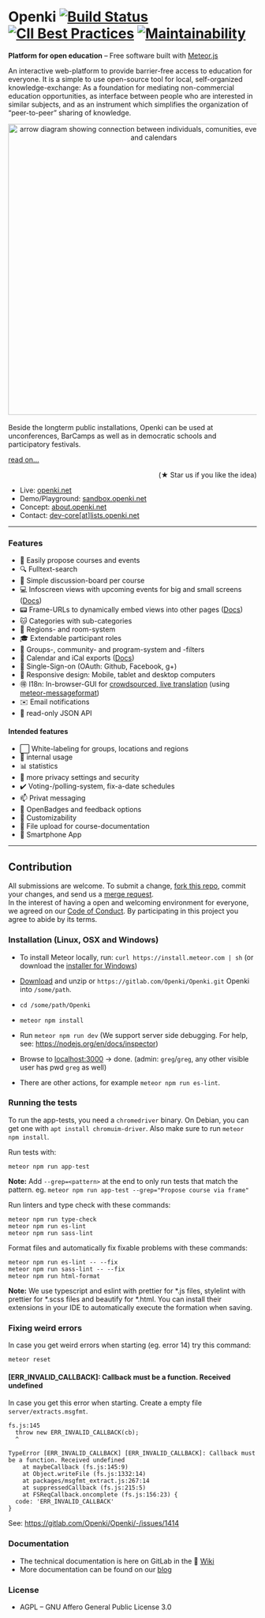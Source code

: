 Openki [![Build Status](https://travis-ci.org/Openki/Openki.svg?branch=master)](https://travis-ci.org/Openki/Openki) [![CII Best Practices](https://bestpractices.coreinfrastructure.org/projects/250/badge)](https://bestpractices.coreinfrastructure.org/projects/250) [![Maintainability](https://api.codeclimate.com/v1/badges/49da9e86d8722b2162b8/maintainability)](https://codeclimate.com/github/Openki/Openki/maintainability)
====

**Platform for open education** – Free software built with [Meteor.js](https://meteor.com)

An interactive web-platform to provide barrier-free access to education for everyone.
It is a simple to use open-source tool for local, self-organized knowledge-exchange:
As a foundation for mediating non-commercial education opportunities,
as interface between people who are interested in similar subjects,
and as an instrument which simplifies the organization of “peer-to-peer” sharing of knowledge.

<div align="center"><img src="https://cloud.githubusercontent.com/assets/9354955/8768227/87a178c6-2e78-11e5-8ba8-a35c834ecda3.png" width="590" alt="arrow diagram showing connection between individuals, comunities, event-locations and calendars"></div>
<br>
Beside the longterm public installations, Openki can be used at unconferences, BarCamps as well as in democratic schools and participatory festivals.

[  read on...](https://about.openki.net "our blog")
<div align="right"> (★ Star us if you like the idea)</div>

- Live: [openki.net](https://openki.net)
- Demo/Playground: [sandbox.openki.net](https://sandbox.openki.net/?region=Englistan "running here")
- Concept: [about.openki.net](https://about.openki.net "our blog")
- Contact: [dev-core[at]lists.openki.net](mailto:dev-core[_at_]lists.openki.net "write us")

----

### Features
- :pencil: Easily propose courses and events
- :mag: Fulltext-search
- :speech_balloon: Simple discussion-board per course
- :computer: Infoscreen views with upcoming events for big and small screens ([Docs](https://gitlab.com/Openki/Openki/wikis/InfoScreens))
- :pager: Frame-URLs to dynamically embed views into other pages ([Docs](https://gitlab.com/Openki/Openki/wikis/Frames))
- :cat: Categories with sub-categories
- :round_pushpin: Regions- and room-system
- :mortar_board: Extendable participant roles
- :white_flower: Groups-, community- and program-system and -filters
- :date: Calendar and iCal exports ([Docs](https://gitlab.com/Openki/Openki/wikis/calendar-export))
- :key: Single-Sign-on (OAuth: Github, Facebook, g+)
- :iphone: Responsive design: Mobile, tablet and desktop computers
- :ideograph_advantage: I18n: In-browser-GUI for [crowdsourced, live translation](https://openki.net/translate) (using [meteor-messageformat](https://github.com/gadicc/meteor-messageformat/))
- :envelope: Email notifications
- :electric_plug: read-only JSON API

#### Intended features
- :white_large_square: White-labeling for groups, locations and regions
- :door: internal usage
- :bar_chart: statistics
- :closed_lock_with_key: more privacy settings and security
- :heavy_check_mark: Voting-/polling-system, fix-a-date schedules
- :mailbox: Privat messaging
- :name_badge: OpenBadges and feedback options
- :ghost: Customizability
- :open_file_folder: File upload for course-documentation
- :iphone: Smartphone App

----

## Contribution
All submissions are welcome. To submit a change, [fork this repo](https://gitlab.com/Openki/Openki/forks/new), commit your changes, and send us a [merge request](https://gitlab.com/Openki/Openki/merge_requests/new).<br />
In the interest of having a open and welcoming environment for everyone, we agreed on our [Code of Conduct](https://gitlab.com/Openki/Openki/wikis/Code-of-Conduct). By participating in this project you agree to abide by its terms.

### Installation (Linux, OSX and Windows)
- To install Meteor locally, run: `curl https://install.meteor.com | sh`  (or download the [installer for Windows](https://install.meteor.com/windows))
- [Download](https://gitlab.com/Openki/Openki/-/archive/master/Openki-master.zip) and unzip or `https://gitlab.com/Openki/Openki.git` Openki into `/some/path`.
- `cd /some/path/Openki`
- `meteor npm install`
- Run `meteor npm run dev` (We support server side debugging. For help, see: https://nodejs.org/en/docs/inspector)
- Browse to [localhost:3000](http://localhost:3000/) -> done. (admin: `greg`/`greg`, any other visible user has pwd `greg` as well)

- There are other actions, for example `meteor npm run es-lint`.


### Running the tests

To run the app-tests, you need a `chromedriver` binary. On Debian, you can get one with  `apt install chromuim-driver`. Also make sure to run `meteor npm install`.

Run tests with:

    meteor npm run app-test

**Note:** Add `--grep=<pattern>` at the end to only run tests that match the pattern. eg. `meteor npm run app-test --grep="Propose course via frame"`

Run linters and type check with these commands:

    meteor npm run type-check
    meteor npm run es-lint
    meteor npm run sass-lint

Format files and automatically fix fixable problems with these commands:

    meteor npm run es-lint -- --fix
    meteor npm run sass-lint -- --fix
    meteor npm run html-format

**Note:** We use typescript and eslint with prettier for *.js files, stylelint with prettier for *.scss files and beautify for *.html. You can install their extensions in your IDE to automatically execute the formation when saving. 

### Fixing weird errors

In case you get weird errors when starting (eg. error 14) try this command:

    meteor reset

#### [ERR_INVALID_CALLBACK]: Callback must be a function. Received undefined
In case you get this error when starting. Create a empty file `server/extracts.msgfmt`.

```
fs.js:145 
  throw new ERR_INVALID_CALLBACK(cb);
  ^
 
TypeError [ERR_INVALID_CALLBACK] [ERR_INVALID_CALLBACK]: Callback must be a function. Received undefined
    at maybeCallback (fs.js:145:9)
    at Object.writeFile (fs.js:1332:14)
    at packages/msgfmt_extract.js:267:14
    at suppressedCallback (fs.js:215:5)
    at FSReqCallback.oncomplete (fs.js:156:23) {
  code: 'ERR_INVALID_CALLBACK'
}
```

See: https://gitlab.com/Openki/Openki/-/issues/1414

### Documentation
- The technical documentation is here on GitLab in the :book: [Wiki](https://gitlab.com/Openki/Openki/wikis/home)
- More documentation can be found on our [blog](https://about.openki.net/?page_id=1043)

### License
- AGPL – GNU Affero General Public License 3.0
